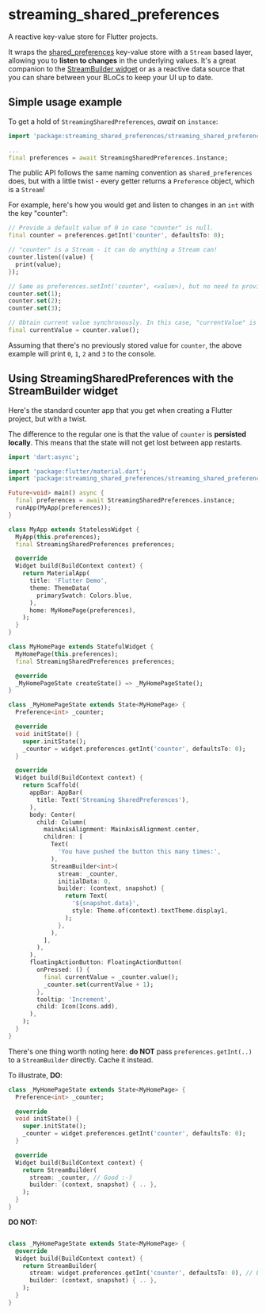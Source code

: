 # streaming_shared_preferences

A reactive key-value store for Flutter projects.

It wraps the [shared_preferences](https://pub.dartlang.org/packages/shared_preferences) key-value store with a `Stream` based layer, allowing you to **listen to changes** in the underlying values. It's a great companion to the [StreamBuilder widget]() or as a reactive data source that you can share between your BLoCs to keep your UI up to date.

## Simple usage example

To get a hold of `StreamingSharedPreferences`, _await_ on `instance`:

```dart
import 'package:streaming_shared_preferences/streaming_shared_preferences.dart';

...
final preferences = await StreamingSharedPreferences.instance;
```

The public API follows the same naming convention as `shared_preferences` does, but with a little
twist - every getter returns a `Preference` object, which is a `Stream`!

For example, here's how you would get and listen to changes in an `int` with the key "counter":

```dart
// Provide a default value of 0 in case "counter" is null.
final counter = preferences.getInt('counter', defaultsTo: 0);

// "counter" is a Stream - it can do anything a Stream can!
counter.listen((value) {
  print(value);
});

// Same as preferences.setInt('counter', <value>), but no need to provide a key here.
counter.set(1);
counter.set(2);
counter.set(3);

// Obtain current value synchronously. In this case, "currentValue" is now 3.
final currentValue = counter.value();
```

Assuming that there's no previously stored value for `counter`, the above example will print `0`,
`1`, `2` and `3` to the console.

## Using StreamingSharedPreferences with the StreamBuilder widget

Here's the standard counter app that you get when creating a Flutter project, but with a twist.

The difference to the regular one is that the value of `counter` is **persisted locally**.
This means that the state will not get lost between app restarts.

```dart
import 'dart:async';

import 'package:flutter/material.dart';
import 'package:streaming_shared_preferences/streaming_shared_preferences.dart';

Future<void> main() async {
  final preferences = await StreamingSharedPreferences.instance;
  runApp(MyApp(preferences));
}

class MyApp extends StatelessWidget {
  MyApp(this.preferences);
  final StreamingSharedPreferences preferences;

  @override
  Widget build(BuildContext context) {
    return MaterialApp(
      title: 'Flutter Demo',
      theme: ThemeData(
        primarySwatch: Colors.blue,
      ),
      home: MyHomePage(preferences),
    );
  }
}

class MyHomePage extends StatefulWidget {
  MyHomePage(this.preferences);
  final StreamingSharedPreferences preferences;

  @override
  _MyHomePageState createState() => _MyHomePageState();
}

class _MyHomePageState extends State<MyHomePage> {
  Preference<int> _counter;

  @override
  void initState() {
    super.initState();
    _counter = widget.preferences.getInt('counter', defaultsTo: 0);
  }

  @override
  Widget build(BuildContext context) {
    return Scaffold(
      appBar: AppBar(
        title: Text('Streaming SharedPreferences'),
      ),
      body: Center(
        child: Column(
          mainAxisAlignment: MainAxisAlignment.center,
          children: [
            Text(
              'You have pushed the button this many times:',
            ),
            StreamBuilder<int>(
              stream: _counter,
              initialData: 0,
              builder: (context, snapshot) {
                return Text(
                  '${snapshot.data}',
                  style: Theme.of(context).textTheme.display1,
                );
              },
            ),
          ],
        ),
      ),
      floatingActionButton: FloatingActionButton(
        onPressed: () {
          final currentValue = _counter.value();
          _counter.set(currentValue + 1);
        },
        tooltip: 'Increment',
        child: Icon(Icons.add),
      ),
    );
  }
}
```

There's one thing worth noting here: **do NOT** pass `preferences.getInt(..)` to a `StreamBuilder`
directly. Cache it instead.

To illustrate, **DO**:

```dart
class _MyHomePageState extends State<MyHomePage> {
  Preference<int> _counter;

  @override
  void initState() {
    super.initState();
    _counter = widget.preferences.getInt('counter', defaultsTo: 0);
  }

  @override
  Widget build(BuildContext context) {
    return StreamBuilder(
      stream: _counter, // Good :-)
      builder: (context, snapshot) { .. },
    );
  }
}
```

**DO NOT:**

```dart

class _MyHomePageState extends State<MyHomePage> {
  @override
  Widget build(BuildContext context) {
    return StreamBuilder(
      stream: widget.preferences.getInt('counter', defaultsTo: 0), // BAD! >:-(
      builder: (context, snapshot) { .. },
    );
  }
}
```
